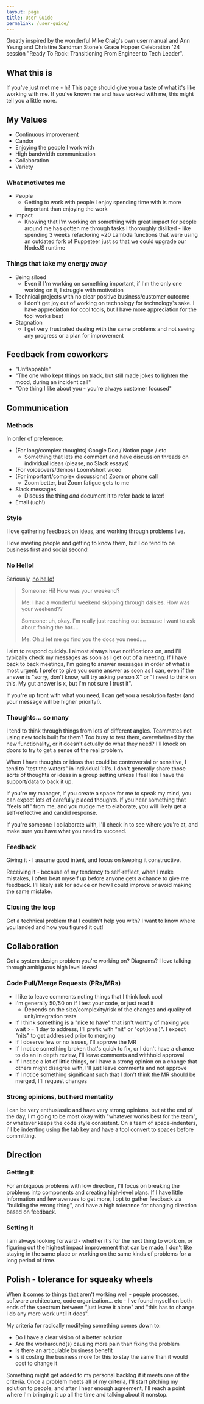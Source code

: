 ```yaml
---
layout: page
title: User Guide
permalink: /user-guide/
---
```


Greatly inspired by the wonderful Mike Craig's own user manual and Ann Yeung and Christine Sandman Stone's Grace Hopper Celebration '24 session "Ready To Rock: Transitioning From Engineer to Tech Leader".

## What this is

If you've just met me - hi! This page should give you a taste of what it's like working with me. If you've known me and have worked with me, this might tell you a little more.

## My Values

* Continuous improvement
* Candor
* Enjoying the people I work with
* High bandwidth communication
* Collaboration
* Variety

### What motivates me

* People
  * Getting to work with people I enjoy spending time with is more important than enjoying the work
* Impact
  * Knowing that I'm working on something with great impact for people around me has gotten me through tasks I thoroughly disliked - like spending 3 weeks refactoring ~20 Lambda functions that were using an outdated fork of Puppeteer just so that we could upgrade our NodeJS runtime

### Things that take my energy away

* Being siloed
  * Even if I'm working on something important, if I'm the only one working on it, I struggle with motivation
* Technical projects with no clear positive business/customer outcome
  * I don't get joy out of working on technology for technology's sake. I have appreciation for cool tools, but I have more appreciation for the tool works best
* Stagnation
  * I get very frustrated dealing with the same problems and not seeing any progress or a plan for improvement

## Feedback from coworkers

* "Unflappable"
* "The one who kept things on track, but still made jokes to lighten the mood, during an incident call"
* "One thing I like about you - you're always customer focused"

## Communication

### Methods

In order of preference:

* (For long/complex thoughts) Google Doc / Notion page / etc
  * Something that lets me comment and have discussion threads on individual ideas (please, no Slack essays)
* (For voiceovers/demos) Loom/short video
* (For important/complex discussions) Zoom or phone call
  * Zoom better, but Zoom fatigue gets to me
* Slack messages
  * Discuss the thing _and_ document it to refer back to later!
* Email (ugh!)

### Style

I love gathering feedback on ideas, and working through problems live.

I love meeting people and getting to know them, but I do tend to be business first and social second!

### No Hello!

Seriously, [no hello!](https://nohello.net/en/)

> Someone: Hi! How was your weekend?
>
> Me: I had a wonderful weekend skipping through daisies. How was your weekend??
>
> Someone: uh, okay. I'm really just reaching out because I want to ask about fooing the bar....
>
> Me: Oh :\( let me go find you the docs you need....

I aim to respond quickly. I almost always have notifications on, and I'll typically check my messages as soon as I get out of a meeting. If I have back to back meetings, I'm going to answer messages in order of what is most urgent. I prefer to give you some answer as soon as I can, even if the answer is "sorry, don't know, will try asking person X" or "I need to think on this. My gut answer is x, but I'm not sure I trust it".

If you're up front with what you need, I can get you a resolution faster (and your message will be higher priority!).

### Thoughts... so many

I tend to think through things from lots of different angles. Teammates not using new tools built for them? Too busy to test them, overwhelmed by the new functionality, or it doesn't actually do what they need? I'll knock on doors to try to get a sense of the real problem.

When I have thoughts or ideas that could be controversial or sensitive, I tend to "test the waters" in individual 1:1's. I don't generally share those sorts of thoughts or ideas in a group setting unless I feel like I have the support/data to back it up.

If you're my manager, if you create a space for me to speak my mind, you can expect lots of carefully placed thoughts. If you hear something that "feels off" from me, and you nudge me to elaborate, you will likely get a self-reflective and candid response.

If you're someone I collaborate with, I'll check in to see where you're at, and make sure you have what you need to succeed.

### Feedback

Giving it - I assume good intent, and focus on keeping it constructive.

Receiving it - because of my tendency to self-reflect, when I make mistakes, I often beat myself up before anyone gets a chance to give me feedback. I'll likely ask for advice on how I could improve or avoid making the same mistake.

### Closing the loop

Got a technical problem that I couldn't help you with? I want to know where you landed and how you figured it out!

## Collaboration

Got a system design problem you're working on? Diagrams? I love talking through ambiguous high level ideas!

### Code Pull/Merge Requests (PRs/MRs)

* I like to leave comments noting things that I think look cool
* I'm generally 50/50 on if I test your code, or just read it
  * Depends on the size/complexity/risk of the changes and quality of unit/integration tests
* If I think something is a "nice to have" that isn't worthy of making you wait >= 1 day to address, I'll prefix with "nit" or "opt(ional)". I expect "nits" to get addressed prior to merging
* If I observe few or no issues, I'll approve the MR
* If I notice something broken that's quick to fix, or I don't have a chance to do an in depth review, I'll leave comments and withhold approval
* If I notice a lot of little things, or I have a strong opinion on a change that others might disagree with, I'll just leave comments and not approve
* If I notice something significant such that I don't think the MR should be merged, I'll request changes

### Strong opinions, but herd mentality

I can be very enthusiastic and have very strong opinions, but at the end of the day, I'm going to be most okay with "whatever works best for the team", or whatever keeps the code style consistent. On a team of space-indenters, I'll be indenting using the tab key and have a tool convert to spaces before committing.

## Direction

### Getting it

For ambiguous problems with low direction, I'll focus on breaking the problems into components and creating high-level plans. If I have little information and few avenues to get more, I opt to gather feedback via "building the wrong thing", and have a high tolerance for changing direction based on feedback.

### Setting it

I am always looking forward - whether it's for the next thing to work on, or figuring out the highest impact improvement that can be made. I don't like staying in the same place or working on the same kinds of problems for a long period of time.

## Polish - tolerance for squeaky wheels

When it comes to things that aren't working well - people processes, software architecture, code organization... etc - I've found myself on both ends of the spectrum between "just leave it alone" and "this has to change. I do any more work until it does".

My criteria for radically modifying something comes down to:

* Do I have a clear vision of a better solution
* Are the workaround(s) causing more pain than fixing the problem
* Is there an articulable business benefit
* Is it costing the business more for this to stay the same than it would cost to change it

Something might get added to my personal backlog if it meets one of the criteria. Once a problem meets all of my criteria, I'll start pitching my solution to people, and after I hear enough agreement, I'll reach a point where I'm bringing it up all the time and talking about it nonstop.
